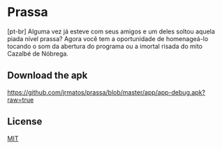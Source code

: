# Prassa

[pt-br] Alguma vez já esteve com seus amigos e um deles soltou aquela piada nível prassa? Agora você tem a oportunidade de homenageá-lo tocando o som da abertura do programa ou a imortal risada do mito Cazalbé de Nóbrega.

## Download the apk
https://github.com/jrmatos/prassa/blob/master/app/app-debug.apk?raw=true

## License

[MIT](https://github.com/jrmatos/prassa/blob/master/LICENSE)
